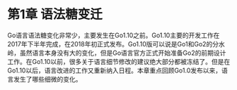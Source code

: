 # 第1章 语法糖变迁

Go语言语法糖变化非常少，主要发生在Go1.10之前。Go1.10主要的开发工作在2017年下半年完成，在2018年初正式发布。Go1.10版可以说是Go1和Go2的分水岭，虽然语言本身没有大的变化，但是Go语言官方正式开始准备Go2的前期设计工作。在Go1.10以前，很多关于语言细节修改的建议绝大部分都被冻结了。但是在Go1.10以后，语言改进的工作又重新纳入日程。本章重点回顾Go1.0发布以来，语言发生了哪些细微的变化。

